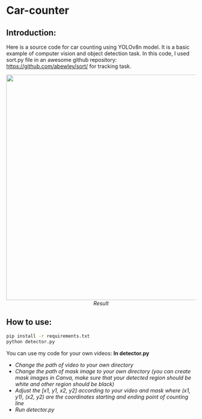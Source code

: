 # Car-counter

## Introduction:
Here is a source code for car counting using YOLOv8n model. It is a basic example of computer vision and object detection task.
In this code, I used sort.py file in an awesome github repository: https://github.com/abewley/sort/ for tracking task.
<p align="center">
  <img src="./result/result.gif" width=600><br/>
  <i>Result</i>
</p>

## How to use:
```bash
pip install -r requirements.txt
python detector.py
```
You can use my code for your own videos:
**In detector.py**
* *Change the path of video to your own directory*
* *Change the path of mask image to your own directory (you can create mask images in Canva, make sure that your detected region should be white and other region should be black)*
* *Adjust the [x1, y1, x2, y2] according to your video and mask where (x1, y1), (x2, y2) are the coordinates starting and ending point of counting line*
* *Run detector.py*
